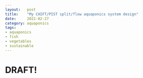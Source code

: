 ```yaml
---
layout:   post
title:    "My CHIFT/PIST split/flow aquaponics system design"
date:     2021-02-27
category: aquaponics
tags:
- aquaponics
- fish
- vegetables
- sustainable
---
```


# DRAFT!

